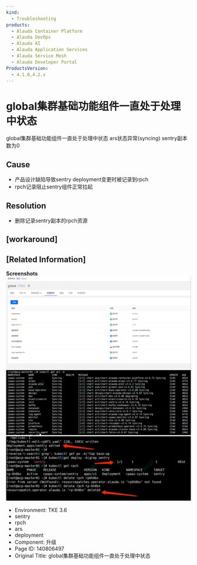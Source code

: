 ```yaml
---
kind:
  - Troubleshooting
products:
  - Alauda Container Platform
  - Alauda DevOps
  - Alauda AI
  - Alauda Application Services
  - Alauda Service Mesh
  - Alauda Developer Portal
ProductsVersion:
  - 4.1.0,4.2.x
---
```

<!-- A type of document that involves encountering a fault, diagnosing it, performing root cause analysis, and providing solutions. -->

# global集群基础功能组件一直处于处理中状态

global集群基础功能组件一直处于处理中状态 ars状态异常(syncing) sentry副本数为0

## Cause
- 产品设计缺陷导致sentry deployment变更时被记录到rpch
- rpch记录阻止sentry组件正常拉起

## Resolution
- 删除记录sentry副本的rpch资源

## [workaround]

## [Related Information]
**Screenshots**
![](assets/globalji-qun-ji-chu-gong-neng-zu-jian-yi-zhi-chu-yu-chu-li-zhong-zhuang-tai/image2023-3-7_11-0-47.png)
![](assets/globalji-qun-ji-chu-gong-neng-zu-jian-yi-zhi-chu-yu-chu-li-zhong-zhuang-tai/image2023-3-7_11-15-29.png)
![](assets/globalji-qun-ji-chu-gong-neng-zu-jian-yi-zhi-chu-yu-chu-li-zhong-zhuang-tai/image2023-3-7_11-16-21.png)
- Environment: TKE 3.6
- sentry
- rpch
- ars
- deployment
- Component: 升级
- Page ID: 140806497
- Original Title: global集群基础功能组件一直处于处理中状态
